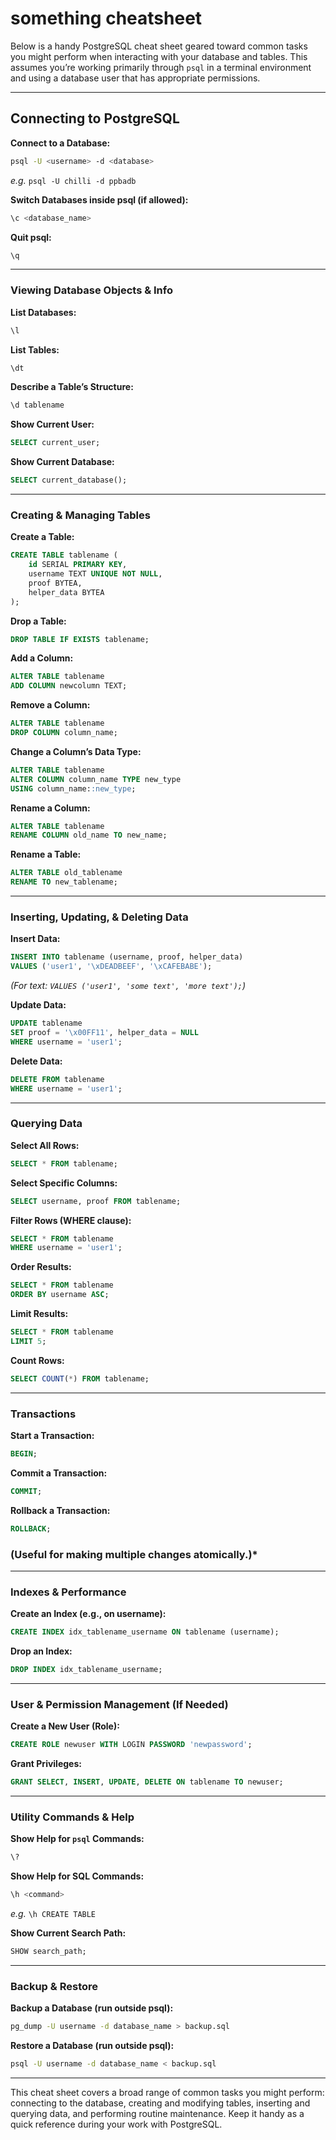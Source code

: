 # something cheatsheet

Below is a handy PostgreSQL cheat sheet geared toward common tasks you might perform when interacting with your database and tables. This assumes you’re working primarily through `psql` in a terminal environment and using a database user that has appropriate permissions.

---

## Connecting to PostgreSQL

**Connect to a Database:**

```bash
psql -U <username> -d <database>
```

*e.g.* `psql -U chilli -d ppbadb`

**Switch Databases inside psql (if allowed):**

```sql
\c <database_name>
```

**Quit psql:**

```sql
\q
```

---

### Viewing Database Objects & Info

**List Databases:**

```sql
\l
```

**List Tables:**

```sql
\dt
```

**Describe a Table’s Structure:**

```sql
\d tablename
```

**Show Current User:**

```sql
SELECT current_user;
```

**Show Current Database:**

```sql
SELECT current_database();
```

---

### Creating & Managing Tables

**Create a Table:**

```sql
CREATE TABLE tablename (
    id SERIAL PRIMARY KEY,
    username TEXT UNIQUE NOT NULL,
    proof BYTEA,
    helper_data BYTEA
);
```

**Drop a Table:**

```sql
DROP TABLE IF EXISTS tablename;
```

**Add a Column:**

```sql
ALTER TABLE tablename
ADD COLUMN newcolumn TEXT;
```

**Remove a Column:**

```sql
ALTER TABLE tablename
DROP COLUMN column_name;
```

**Change a Column’s Data Type:**

```sql
ALTER TABLE tablename
ALTER COLUMN column_name TYPE new_type
USING column_name::new_type;
```

**Rename a Column:**

```sql
ALTER TABLE tablename
RENAME COLUMN old_name TO new_name;
```

**Rename a Table:**

```sql
ALTER TABLE old_tablename
RENAME TO new_tablename;
```

---

### Inserting, Updating, & Deleting Data

**Insert Data:**

```sql
INSERT INTO tablename (username, proof, helper_data)
VALUES ('user1', '\xDEADBEEF', '\xCAFEBABE');
```

*(For text: `VALUES ('user1', 'some text', 'more text');`)*

**Update Data:**

```sql
UPDATE tablename
SET proof = '\x00FF11', helper_data = NULL
WHERE username = 'user1';
```

**Delete Data:**

```sql
DELETE FROM tablename
WHERE username = 'user1';
```

---

### Querying Data

**Select All Rows:**

```sql
SELECT * FROM tablename;
```

**Select Specific Columns:**

```sql
SELECT username, proof FROM tablename;
```

**Filter Rows (WHERE clause):**

```sql
SELECT * FROM tablename
WHERE username = 'user1';
```

**Order Results:**

```sql
SELECT * FROM tablename
ORDER BY username ASC;
```

**Limit Results:**

```sql
SELECT * FROM tablename
LIMIT 5;
```

**Count Rows:**

```sql
SELECT COUNT(*) FROM tablename;
```

---

### Transactions

**Start a Transaction:**

```sql
BEGIN;
```

**Commit a Transaction:**

```sql
COMMIT;
```

**Rollback a Transaction:**

```sql
ROLLBACK;
```

### (Useful for making multiple changes atomically.)*

---

### Indexes & Performance

**Create an Index (e.g., on username):**

```sql
CREATE INDEX idx_tablename_username ON tablename (username);
```

**Drop an Index:**

```sql
DROP INDEX idx_tablename_username;
```

---

### User & Permission Management (If Needed)

**Create a New User (Role):**

```sql
CREATE ROLE newuser WITH LOGIN PASSWORD 'newpassword';
```

**Grant Privileges:**

```sql
GRANT SELECT, INSERT, UPDATE, DELETE ON tablename TO newuser;
```

---

### Utility Commands & Help

**Show Help for `psql` Commands:**

```sql
\?
```

**Show Help for SQL Commands:**

```sql
\h <command>
```

*e.g.* `\h CREATE TABLE`

**Show Current Search Path:**

```sql
SHOW search_path;
```

---

### Backup & Restore

**Backup a Database (run outside psql):**

```bash
pg_dump -U username -d database_name > backup.sql
```

**Restore a Database (run outside psql):**

```bash
psql -U username -d database_name < backup.sql
```

---

This cheat sheet covers a broad range of common tasks you might perform: connecting to the database, creating and modifying tables, inserting and querying data, and performing routine maintenance. Keep it handy as a quick reference during your work with PostgreSQL.
